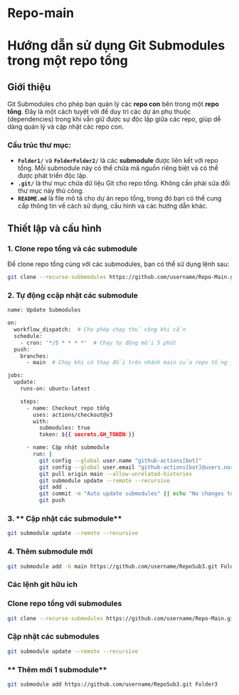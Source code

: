 # Repo-main
# **Hướng dẫn sử dụng Git Submodules trong một repo tổng**

## **Giới thiệu**
Git Submodules cho phép bạn quản lý các **repo con** bên trong một **repo tổng**. Đây là một cách tuyệt vời để duy trì các dự án phụ thuộc (dependencies) trong khi vẫn giữ được sự độc lập giữa các repo, giúp dễ dàng quản lý và cập nhật các repo con.

### **Cấu trúc thư mục**:

- **`Folder1/`** và **`FolderFolder2/`** là các **submodule** được liên kết với repo tổng. Mỗi submodule này có thể chứa mã nguồn riêng biệt và có thể được phát triển độc lập.
- **`.git/`** là thư mục chứa dữ liệu Git cho repo tổng. Không cần phải sửa đổi thư mục này thủ công.
- **`README.md`** là file mô tả cho dự án repo tổng, trong đó bạn có thể cung cấp thông tin về cách sử dụng, cấu hình và các hướng dẫn khác.

## **Thiết lập và cấu hình**

### 1. **Clone repo tổng và các submodule**

Để clone repo tổng cùng với các submodules, bạn có thể sử dụng lệnh sau:

```bash
git clone --recurse-subbmodules https://github.com/username/Repo-Main.git
```
### 2. **Tự động ccập nhật các submodule**
```bash
name: Update Submodules

on:
  workflow_dispatch:  # Cho phép chạy thủ công khi cần
  schedule:
    - cron: '*/5 * * * *'  # Chạy tự động mỗi 5 phút
  push:
    branches:
      - main  # Chạy khi có thay đổi trên nhánh main của repo tổng

jobs:
  update:
    runs-on: ubuntu-latest

    steps:
      - name: Checkout repo tổng
        uses: actions/checkout@v3
        with:
          submodules: true
          token: ${{ secrets.GH_TOKEN }}

      - name: Cập nhật submodule
        run: |
          git config --global user.name "github-actions[bot]"
          git config --global user.email "github-actions[bot]@users.noreply.github.com"
          git pull origin main --allow-unrelated-histories
          git submodule update --remote --recursive
          git add .
          git commit -m "Auto update submodules" || echo "No changes to commit"
          git push
```
### 3. ** Cập nhật các submodule**
```bash
git submodule update --remote --recursive
```
### 4. **Thêm submodule mới**
```bash
git submodule add -b main https://github.com/username/RepoSub3.git Folder3
```
### **Các lệnh git hữu ich**
### **Clone repo tổng với submodules**
```bash
git clone --recurse-submodules https://github.com/username/Repo-Main.git
```

### **Cập nhật các submodules**
```bash
git submodule update --remote --recursive
```

### ** Thêm mới 1 submodule**
```bash
git submodule add https://github.com/username/RepoSub3.git Folder3
```



